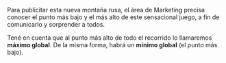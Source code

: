Para publicitar esta nueva montaña rusa, el área de Marketing precisa conocer el punto más bajo y el más alto de este sensacional juego, a fin de comunicarlo y sorprender a todos. 

Tené en cuenta que al punto más alto de todo el recorrido lo llamaremos **máximo global**. De la misma forma, habrá un **mínimo global** (el punto más bajo). 